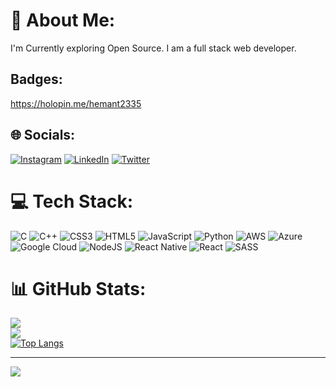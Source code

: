 # 💫 About Me:
I'm Currently exploring Open Source.
I am a full stack web developer.

## Badges:
https://holopin.me/hemant2335

## 🌐 Socials:
[![Instagram](https://img.shields.io/badge/Instagram-%23E4405F.svg?logo=Instagram&logoColor=white)](https://instagram.com/_nishant1_kumar) [![LinkedIn](https://img.shields.io/badge/LinkedIn-%230077B5.svg?logo=linkedin&logoColor=white)](https://linkedin.com/in/nishant-kumar-b198b822b) [![Twitter](https://img.shields.io/badge/Twitter-%231DA1F2.svg?logo=Twitter&logoColor=white)](https://twitter.com/Nishant85292675) 

# 💻 Tech Stack:
![C](https://img.shields.io/badge/c-%2300599C.svg?style=for-the-badge&logo=c&logoColor=white) ![C++](https://img.shields.io/badge/c++-%2300599C.svg?style=for-the-badge&logo=c%2B%2B&logoColor=white) ![CSS3](https://img.shields.io/badge/css3-%231572B6.svg?style=for-the-badge&logo=css3&logoColor=white) ![HTML5](https://img.shields.io/badge/html5-%23E34F26.svg?style=for-the-badge&logo=html5&logoColor=white) ![JavaScript](https://img.shields.io/badge/javascript-%23323330.svg?style=for-the-badge&logo=javascript&logoColor=%23F7DF1E) ![Python](https://img.shields.io/badge/python-3670A0?style=for-the-badge&logo=python&logoColor=ffdd54) ![AWS](https://img.shields.io/badge/AWS-%23FF9900.svg?style=for-the-badge&logo=amazon-aws&logoColor=white) ![Azure](https://img.shields.io/badge/azure-%230072C6.svg?style=for-the-badge&logo=azure-devops&logoColor=white) ![Google Cloud](https://img.shields.io/badge/Google%20Cloud-%234285F4.svg?style=for-the-badge&logo=google-cloud&logoColor=white) ![NodeJS](https://img.shields.io/badge/node.js-6DA55F?style=for-the-badge&logo=node.js&logoColor=white) ![React Native](https://img.shields.io/badge/react_native-%2320232a.svg?style=for-the-badge&logo=react&logoColor=%2361DAFB) ![React](https://img.shields.io/badge/react-%2320232a.svg?style=for-the-badge&logo=react&logoColor=%2361DAFB) ![SASS](https://img.shields.io/badge/SASS-hotpink.svg?style=for-the-badge&logo=SASS&logoColor=white)
# 📊 GitHub Stats:
![](https://github-readme-stats.vercel.app/api?username=Hemant2335&theme=dark&hide_border=false&include_all_commits=false&count_private=false)<br/>
![](https://github-readme-streak-stats.herokuapp.com/?user=Hemant2335&theme=dark&hide_border=false)<br/>
[![Top Langs](https://github-readme-stats.vercel.app/api/top-langs/?username=Hemant2335)](https://github.com/Hemant2335/github-readme-stats)

---
[![](https://visitcount.itsvg.in/api?id=Hemant2335&icon=0&color=0)](https://visitcount.itsvg.in)

<!-- Proudly created with GPRM ( https://gprm.itsvg.in ) -->
